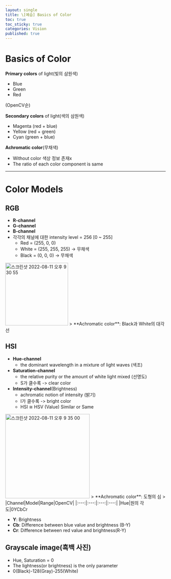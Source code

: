 ```yaml
---
layout: single
title: \[예습] Basics of Color
toc: true
toc_sticky: true
categories: Vision
published: true
---
```


# Basics of Color

**Primary colors** of light(빛의 삼원색)
* Blue
* Green
* Red

(OpenCV순)

**Secondary colors** of light(색의 삼원색)
* Magenta (red + blue)
* Yellow (red + green)
* Cyan (green + blue)

**Achromatic color**(무채색)
* Without color 색상 정보 존재x
* The ratio of each color component is same

--------------

# Color Models

## RGB
* **R-channel**
* **G-channel**
* **B-channel**
* 각각의 채널에 대한 intensity level = 256 [0 ~ 255]
     * Red = (255, 0, 0)
     * White = (255, 255, 255) -> 무채색
     * Black = (0, 0, 0) -> 무채색

<img width="197" alt="스크린샷 2022-08-11 오후 9 30 55" src="https://user-images.githubusercontent.com/63464299/184142645-33441f3e-6a71-4dce-9cad-f09ebd99f0e9.png">
> **Achromatic color**: Black과 White의 대각선

## HSI
* **Hue-channel**
  * the dominant wavelength in a mixture of light waves (색조)   
* **Saturation-channel**
  * the relative purity or the amount of white light mixed (선명도)
  * S가 클수록 -> clear color
* **Intensity-channel**(Brightness)
  * achromatic notion of intensity (밝기)
  * I가 클수록 -> bright color
  * HSI ≅ HSV (Value) Similar or Same

<img width="265" alt="스크린샷 2022-08-11 오후 9 35 00" src="https://user-images.githubusercontent.com/63464299/184143031-7813824a-e967-4c8c-b41c-43ce2e80f642.png">
> **Achromatic color**: 도형의 심 
>
|Channel|Model|Range|OpenCV|
|:---:|:---:|:---:|:---:|
|Hue|원의 각도|0<H<360|0<H<180|
|Saturation|원의 중심과의 거리|0<S<1|0<S<255|
|Intensity|도형의 높이|0<V<1|0<V<255|


## YCbCr
* **Y**: Brightness
* **Cb**: Difference between blue value and brightness (B-Y)
* **Cr**: Difference between red value and brightness(R-Y)

## Grayscale image(흑백 사진)
* Hue, Saturation = 0
* The lightness(or brightness) is the only parameter 
* 0(Black)-128(Gray)-255(White)
